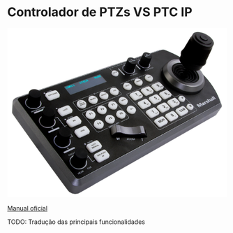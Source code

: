 # Controlador de PTZs VS PTC IP

![Controlador de PTZs VS PTC IP](controle-ptz-vs-ptc-ip.png)

[Manual oficial](https://www.marshall-usa.com/pdf/Marshall_VS-PTC-IP_manualV3.pdf)

TODO: Tradução das principais funcionalidades
